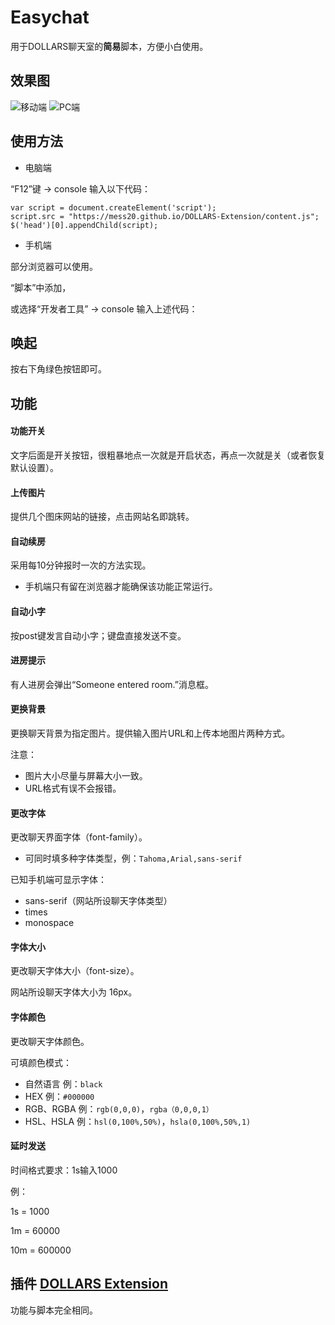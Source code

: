 # Easychat

用于DOLLARS聊天室的**简易**脚本，方便小白使用。

## 效果图

![移动端](http://i.miaosu.bid/data/f_31711428.jpg)
![PC端](https://s3.bmp.ovh/imgs/2022/07/23/48a6442f429a54d1.jpg)


## 使用方法
- 电脑端

“F12”键 → console 输入以下代码：
```
var script = document.createElement('script');
script.src = "https://mess20.github.io/DOLLARS-Extension/content.js";
$('head')[0].appendChild(script);
```

- 手机端

部分浏览器可以使用。

“脚本”中添加，

或选择“开发者工具” → console 输入上述代码：

## 唤起
按右下角绿色按钮即可。

## 功能
#### 功能开关
文字后面是开关按钮，很粗暴地点一次就是开启状态，再点一次就是关（或者恢复默认设置）。

#### 上传图片
提供几个图床网站的链接，点击网站名即跳转。


#### 自动续房
采用每10分钟报时一次的方法实现。

- 手机端只有留在浏览器才能确保该功能正常运行。

#### 自动小字
按post键发言自动小字；键盘直接发送不变。

#### 进房提示
有人进房会弹出“Someone entered room.”消息框。

#### 更换背景
更换聊天背景为指定图片。提供输入图片URL和上传本地图片两种方式。

注意：
- 图片大小尽量与屏幕大小一致。
- URL格式有误不会报错。

#### 更改字体
更改聊天界面字体（font-family）。

- 可同时填多种字体类型，例：`Tahoma,Arial,sans-serif`

已知手机端可显示字体：
- sans-serif（网站所设聊天字体类型）
- times
- monospace

#### 字体大小
更改聊天字体大小（font-size）。

网站所设聊天字体大小为 16px。

#### 字体颜色
更改聊天字体颜色。

可填颜色模式：
- 自然语言 例：`black`
- HEX 例：`#000000`
- RGB、RGBA 例：`rgb(0,0,0)`，`rgba（0,0,0,1）`
- HSL、HSLA 例：`hsl(0,100%,50%)`，`hsla(0,100%,50%,1)`

#### 延时发送
时间格式要求：1s输入1000

例：

1s = 1000

1m = 60000

10m = 600000

## 插件 [DOLLARS Extension](https://github.com/mess20/DOLLARS-Extension)
功能与脚本完全相同。














